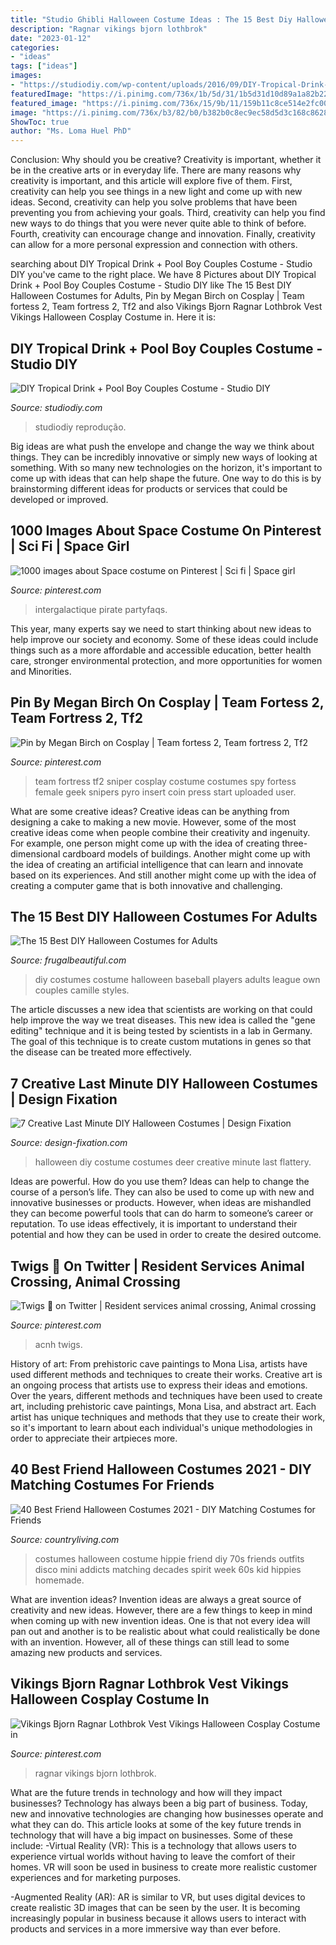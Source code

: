 ```yaml
---
title: "Studio Ghibli Halloween Costume Ideas : The 15 Best Diy Halloween Costumes For Adults"
description: "Ragnar vikings bjorn lothbrok"
date: "2023-01-12"
categories:
- "ideas"
tags: ["ideas"]
images:
- "https://studiodiy.com/wp-content/uploads/2016/09/DIY-Tropical-Drink-Costume-6.jpg"
featuredImage: "https://i.pinimg.com/736x/1b/5d/31/1b5d31d10d89a1a82b221c611a2fe2b3.jpg"
featured_image: "https://i.pinimg.com/736x/15/9b/11/159b11c8ce514e2fc003fa1e921d0d3d--team-fortress-snipers.jpg"
image: "https://i.pinimg.com/736x/b3/82/b0/b382b0c8ec9ec58d5d3c168c862846f7--space-girl-costume-girl-pirate-costumes.jpg"
ShowToc: true
author: "Ms. Loma Huel PhD"
---
```



Conclusion: Why should you be creative?
Creativity is important, whether it be in the creative arts or in everyday life. There are many reasons why creativity is important, and this article will explore five of them. First, creativity can help you see things in a new light and come up with new ideas. Second, creativity can help you solve problems that have been preventing you from achieving your goals. Third, creativity can help you find new ways to do things that you were never quite able to think of before. Fourth, creativity can encourage change and innovation. Finally, creativity can allow for a more personal expression and connection with others.

	

		
searching about DIY Tropical Drink + Pool Boy Couples Costume - Studio DIY you've came to the right place. We have 8 Pictures about DIY Tropical Drink + Pool Boy Couples Costume - Studio DIY like The 15 Best DIY Halloween Costumes for Adults, Pin by Megan Birch on Cosplay | Team fortess 2, Team fortress 2, Tf2 and also Vikings Bjorn Ragnar Lothbrok Vest Vikings Halloween Cosplay Costume in. Here it is:
		
    
## DIY Tropical Drink + Pool Boy Couples Costume - Studio DIY

<img loading=lazy src="https://studiodiy.com/wp-content/uploads/2016/09/DIY-Tropical-Drink-Costume-6.jpg" onerror="this.onerror=null;this.src='https://tse2.mm.bing.net/th?id=OIP.hvZgpze-rGnZydfzqZloRwHaLH&amp;pid=15.1';" alt="DIY Tropical Drink + Pool Boy Couples Costume - Studio DIY">

_Source: studiodiy.com_

>studiodiy reprodução. 

	

Big ideas are what push the envelope and change the way we think about things. They can be incredibly innovative or simply new ways of looking at something. With so many new technologies on the horizon, it's important to come up with ideas that can help shape the future. One way to do this is by brainstorming different ideas for products or services that could be developed or improved.

    
## 1000 Images About Space Costume On Pinterest | Sci Fi | Space Girl

<img loading=lazy src="https://i.pinimg.com/736x/b3/82/b0/b382b0c8ec9ec58d5d3c168c862846f7--space-girl-costume-girl-pirate-costumes.jpg" onerror="this.onerror=null;this.src='https://tse3.mm.bing.net/th?id=OIP.780q_s2IKA1FWF_mR7j1HwHaNJ&amp;pid=15.1';" alt="1000 images about Space costume on Pinterest | Sci fi | Space girl">

_Source: pinterest.com_

>intergalactique pirate partyfaqs. 

	

This year, many experts say we need to start thinking about new ideas to help improve our society and economy. Some of these ideas could include things such as a more affordable and accessible education, better health care, stronger environmental protection, and more opportunities for women and Minorities.

    
## Pin By Megan Birch On Cosplay | Team Fortess 2, Team Fortress 2, Tf2

<img loading=lazy src="https://i.pinimg.com/736x/15/9b/11/159b11c8ce514e2fc003fa1e921d0d3d--team-fortress-snipers.jpg" onerror="this.onerror=null;this.src='https://tse1.mm.bing.net/th?id=OIP.ap4W9mGNCK74-76Esypg7QHaJ3&amp;pid=15.1';" alt="Pin by Megan Birch on Cosplay | Team fortess 2, Team fortress 2, Tf2">

_Source: pinterest.com_

>team fortress tf2 sniper cosplay costume costumes spy fortess female geek snipers pyro insert coin press start uploaded user. 

	

What are some creative ideas?
Creative ideas can be anything from designing a cake to making a new movie. However, some of the most creative ideas come when people combine their creativity and ingenuity. For example, one person might come up with the idea of creating three-dimensional cardboard models of buildings. Another might come up with the idea of creating an artificial intelligence that can learn and innovate based on its experiences. And still another might come up with the idea of creating a computer game that is both innovative and challenging.

    
## The 15 Best DIY Halloween Costumes For Adults

<img loading=lazy src="http://frugalbeautiful.com/blog/wp-content/uploads/2016/09/costume-baseball-players.jpg" onerror="this.onerror=null;this.src='https://tse2.mm.bing.net/th?id=OIP.q8ZCDP-jaMqqiSBr2KY9ZQHaLH&amp;pid=15.1';" alt="The 15 Best DIY Halloween Costumes for Adults">

_Source: frugalbeautiful.com_

>diy costumes costume halloween baseball players adults league own couples camille styles. 

	

The article discusses a new idea that scientists are working on that could help improve the way we treat diseases. This new idea is called the "gene editing" technique and it is being tested by scientists in a lab in Germany. The goal of this technique is to create custom mutations in genes so that the disease can be treated more effectively.

    
## 7 Creative Last Minute DIY Halloween Costumes | Design Fixation

<img loading=lazy src="https://4.bp.blogspot.com/-nNiQoyieWCM/WA5OOyR7M7I/AAAAAAAAOb4/rxQ7ER3XlRUIuIMmeypFWnFuxQxwpTHUwCLcB/s1600/halloween%2Bcostume%2B2.jpg" onerror="this.onerror=null;this.src='https://tse2.mm.bing.net/th?id=OIP.KSqLuZ9KtEuSOilvqaWi1QHaLH&amp;pid=15.1';" alt="7 Creative Last Minute DIY Halloween Costumes | Design Fixation">

_Source: design-fixation.com_

>halloween diy costume costumes deer creative minute last flattery. 

	

Ideas are powerful. How do you use them?
Ideas can help to change the course of a person’s life. They can also be used to come up with new and innovative businesses or products. However, when ideas are mishandled they can become powerful tools that can do harm to someone’s career or reputation. To use ideas effectively, it is important to understand their potential and how they can be used in order to create the desired outcome.

    
## Twigs 🌿 On Twitter | Resident Services Animal Crossing, Animal Crossing

<img loading=lazy src="https://i.pinimg.com/736x/1b/5d/31/1b5d31d10d89a1a82b221c611a2fe2b3.jpg" onerror="this.onerror=null;this.src='https://tse3.mm.bing.net/th?id=OIP.jB4I1JkqjBvruiWYFaIMuwHaEK&amp;pid=15.1';" alt="Twigs 🌿 on Twitter | Resident services animal crossing, Animal crossing">

_Source: pinterest.com_

>acnh twigs. 

	

History of art: From prehistoric cave paintings to Mona Lisa, artists have used different methods and techniques to create their works.
Creative art is an ongoing process that artists use to express their ideas and emotions. Over the years, different methods and techniques have been used to create art, including prehistoric cave paintings, Mona Lisa, and abstract art. Each artist has unique techniques and methods that they use to create their work, so it's important to learn about each individual's unique methodologies in order to appreciate their artpieces more.

    
## 40 Best Friend Halloween Costumes 2021 - DIY Matching Costumes For Friends

<img loading=lazy src="https://hips.hearstapps.com/hmg-prod.s3.amazonaws.com/images/hippie-halloween-costumes-1532106841.png?crop=1xw:1xh;center,top&amp;resize=480:*" onerror="this.onerror=null;this.src='https://tse4.mm.bing.net/th?id=OIP.xL0FtONTGvVoNbSpWNu5gQHaLH&amp;pid=15.1';" alt="40 Best Friend Halloween Costumes 2021 - DIY Matching Costumes for Friends">

_Source: countryliving.com_

>costumes halloween costume hippie friend diy 70s friends outfits disco mini addicts matching decades spirit week 60s kid hippies homemade. 

	

What are invention ideas?
Invention ideas are always a great source of creativity and new ideas. However, there are a few things to keep in mind when coming up with new invention ideas. One is that not every idea will pan out and another is to be realistic about what could realistically be done with an invention. However, all of these things can still lead to some amazing new products and services.

    
## Vikings Bjorn Ragnar Lothbrok Vest Vikings Halloween Cosplay Costume In

<img loading=lazy src="https://i.pinimg.com/originals/cf/46/36/cf463607e8a8e5f431072d1467aae544.png" onerror="this.onerror=null;this.src='https://tse1.mm.bing.net/th?id=OIP.caYTjNwpIESQ1mnVoUJaDAAAAA&amp;pid=15.1';" alt="Vikings Bjorn Ragnar Lothbrok Vest Vikings Halloween Cosplay Costume in">

_Source: pinterest.com_

>ragnar vikings bjorn lothbrok. 

	

What are the future trends in technology and how will they impact businesses?
Technology has always been a big part of business. Today, new and innovative technologies are changing how businesses operate and what they can do. This article looks at some of the key future trends in technology that will have a big impact on businesses. Some of these include:
-Virtual Reality (VR): This is a technology that allows users to experience virtual worlds without having to leave the comfort of their homes. VR will soon be used in business to create more realistic customer experiences and for marketing purposes.

-Augmented Reality (AR): AR is similar to VR, but uses digital devices to create realistic 3D images that can be seen by the user. It is becoming increasingly popular in business because it allows users to interact with products and services in a more immersive way than ever before.

